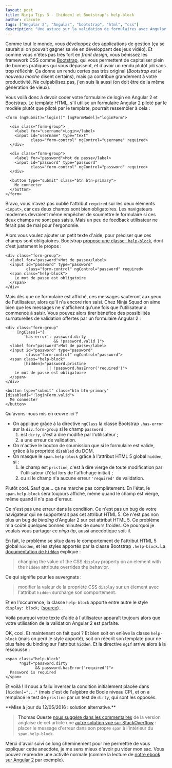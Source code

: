 ```yaml
---
layout: post
title: Ninja Tips 3 - [hidden] et Bootstrap's help-block
author: clacote
tags: ["Angular 2", "Angular", "bootstrap", "html", "css"]
description: "Une astuce sur la validation de formulaires avec Angular 2 et Bootstrap"
---
```


Comme tout le monde, vous développez des applications de gestion
(ça se saurait si on pouvait gagner sa vie en développant des jeux vidéo).
Et comme vous n'êtes pas très fort en *front design*, vous bénissez les framework CSS
comme [Bootstrap](http://getbootstrap.com/), qui vous permettent de capitaliser
plein de bonnes pratiques qui vous dépassent,
et d'avoir un rendu plutôt joli sans trop réfléchir.
Ça donne un rendu certes pas très original (*Bootstrap est le nouveau moche* disent certains),
mais ça contribue grandement à votre productivité.
Ne culpabilisez pas, j'en suis là aussi (on doit être de la même génération de vieux).

Vous voilà donc à devoir coder votre formulaire de login en Angular&nbsp;2 et Bootstrap.
Le template HTML, s'il utilise un formulaire Angular&nbsp;2 piloté par le
modèle plutôt que piloté par le template, pourrait ressembler à cela&nbsp;:

    <form (ngSubmit)="login()" [ngFormModel]="loginForm">

      <div class="form-group">
        <label for="username">Login</label>
        <input id="username" type="text"
               class="form-control" ngControl="username" required>
      </div>

      <div class="form-group">
        <label for="password">Mot de passe</label>
        <input id="password" type="password"
               class="form-control" ngControl="password" required>
      </div>

      <button type="submit" class="btn btn-primary">
        Me connecter
      </button>
    </form>

Bravo, vous n'avez pas oublié l'attribut `required` sur les deux éléments `<input>`,
car ces deux champs sont bien obligatoires. Les navigateurs modernes devraient
même empêcher de soumettre le formulaire si ces deux champs ne sont pas saisis.
Mais un peu de feedback utilisateur ne ferait pas de mal pour l'ergonomie.

Alors vous voulez ajouter un petit texte d'aide, pour préciser que ces champs sont obligatoires.
Bootstrap [propose une classe `.help-block`](http://getbootstrap.com/css/#forms-help-text),
dont c'est justement le propos&nbsp;:

    <div class="form-group">
      <label for="password">Mot de passe</label>
      <input id="password" type="password"
             class="form-control" ngControl="password" required>
      <span class="help-block">
        Le mot de passe est obligatoire
      </span>
    </div>

Mais dès que ce formulaire est affiché, ces messages sauteront aux yeux de l'utilisateur,
alors qu'il n'a encore rien saisi. Chez Ninja Squad on aime bien que les messages
ne s'affichent qu'une fois que l'utilisateur a commencé à saisir.
Vous pouvez alors tirer bénéfice des possibilités surnaturelles de validation offertes par un
formulaire Angular&nbsp;2&nbsp;:

    <div class="form-group"
         [ngClass]="{
            'has-error': password.dirty
                         && !password.valid }">
      <label for="password">Mot de passe</label>
      <input id="password" type="password"
             class="form-control" ngControl="password">
      <span class="help-block"
            [hidden]="password.pristine
                      || !password.hasError('required')">
        Le mot de passe est obligatoire
      </span>
    </div>

    <button type="submit" class="btn btn-primary" [disabled]="!loginForm.valid">
      Me connecter
    </button>

Qu'avons-nous mis en œuvre ici&nbsp;?

* On applique grâce à la directive `ngClass` la classe Bootstrap `.has-error` sur la `div.form-group` si le champ `password`&nbsp;:
  1. est `dirty`, c'est à dire modifié par l'utilisateur&nbsp;;
  2. a une erreur de validation.
* On n'active le bouton de soumission que si le formulaire est valide, grâce à la propriété `disabled` du DOM.
* On masque le `span.help-block` grâce à l'attribut HTML&nbsp;5 global `hidden`, si&nbsp;:
   1. le champ est `pristine`, c'est à dire vierge de toute modification par l'utilisateur (l'état lors de l'affichage initial)&nbsp;;
   2. ou si le champ n'a aucune erreur `'required'` de validation.

Plutôt cool. Sauf que... ça ne marche pas complètement.
En l'état, le `span.help-block` sera toujours affiché, même quand le champ est vierge, même quand il n'a pas d'erreur.

Ce n'est pas une erreur dans la condition. Ce n'est pas un bug de votre navigateur qui ne supporterait pas cet attribut HTML&nbsp;5. Ce n'est pas non plus un bug de _binding_ d'Angular&nbsp;2 sur cet attribut HTML&nbsp;5.
Ce problème m'a coûté quelques bonnes minutes de sueurs froides. Ce pourquoi je voulais vous partager ce *ninja tip*, aussi anecdotique soit-il.

En fait, le problème se situe dans le comportement de l'attribut HTML&nbsp;5 global `hidden`, et les styles apportés par la classe Bootstrap `.help-block`. La [documentation de `hidden`](https://developer.mozilla.org/en-US/docs/Web/HTML/Global_attributes/hidden) explique&nbsp;:

> changing the value of the CSS `display` property on an element
> with the `hidden` attribute overrides the behavior.

Ce qui signifie pour les auvergnats&nbsp;:

> modifier la valeur de la propriété CSS `display` sur un élement
> avec l'attribut `hidden` surcharge son comportement.

Et en l'occurrence, la classe `help-block` apporte entre autre le style
`display: block;` ([source](https://github.com/twbs/bootstrap/blob/v3.3.6/less/forms.less#L456))...

Voilà pourquoi votre texte d'aide à l'utilisateur apparaît toujours alors que votre utilisation de la validation Angular&nbsp;2 est parfaite.

OK, cool. Et maintenant on fait quoi&nbsp;?
Et bien soit on enlève la classe `help-block` (mais on perd le style apporté), soit on réécrit son template pour ne plus faire du binding sur l'attribut `hidden`. Et la directive `ngIf` arrive alors à la rescousse&nbsp;:

    <span class="help-block"
          *ngIf="password.dirty
                 && password.hasError('required')">
      Password is required
    </span>

Et voilà&nbsp;!
Il nous a fallu inverser la condition initialement placée dans `[hidden]="..."` (mais c'est de l'algèbre de Boole niveau CP), et on a remplacé le test de `pristine` par un test de `dirty`, qui sont les opposés.


<a id="update" />
**Mise à jour du 12/05/2016&nbsp;: solution alternative.**

> Thomas Queste [nous suggère dans les commentaires](/2016/03/22/ninja-tips-3-angular-validation-hidden-vs-bootstrap-help-block-english/#comment-2671575902) de la version anglaise de cet article
> une [autre solution vue sur StackOverflow](http://stackoverflow.com/questions/30744882/angular2-hidden-ignores/30746262#30746262)&nbsp;:
> placer le message d'erreur dans son propre `span` à l'intérieur du `span.help-block`.

Merci d'avoir suivi ce long cheminement pour me permettre de vous expliquer cette anecdote, je me sens mieux d'avoir pu vider mon sac. Vous pouvez reprendre une activité normale (comme la lecture de [notre ebook sur Angular&nbsp;2](https://books.ninja-squad.com/angular2) par exemple).
